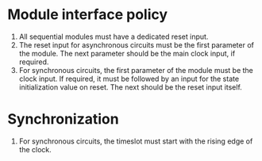 # Module interface policy

1. All sequential modules must have a dedicated reset input.
2. The reset input for asynchronous circuits must be the first parameter of
   the module. The next parameter should be the main clock input, if required.
3. For synchronous circuits, the first parameter of the module must be the
   clock input. If required, it must be followed by an input for the state
   initialization value on reset. The next should be the reset input itself.

# Synchronization

1. For synchronous circuits, the timeslot must start with the rising edge of
   the clock.

